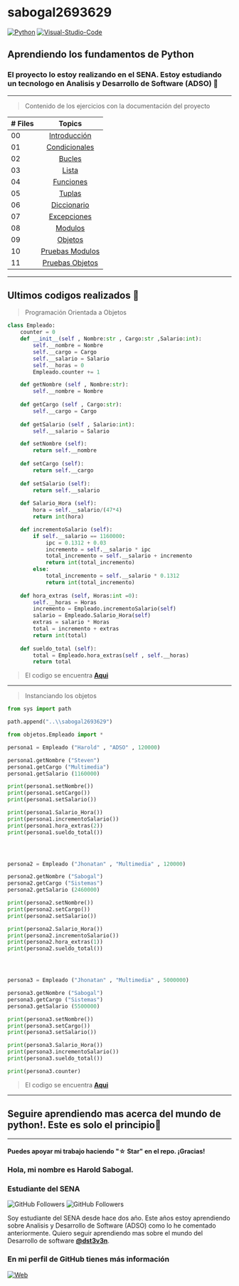 # sabogal2693629

[![Python](https://img.shields.io/badge/Python-1.11.3+-802DBF?style=for-the-badge&logo=python&logoColor=802DBF&labelColor=black)](https://www.python.org/)
[![Visual-Studio-Code](https://img.shields.io/badge/visual_studio_code-1.78+-802DBF?style=for-the-badge&logo=visual-studio-code&logoColor=802DBF&labelColor=black)](https://code.visualstudio.com/)

## Aprendiendo los fundamentos de Python

### El proyecto lo estoy realizando en el SENA. Estoy estudiando un tecnologo en Analisis y Desarrollo de Software (ADSO) :purple_heart: 

--------

>Contenido de los ejercicios con la documentación del proyecto


|# Files | Topics                                                    |
|------|:---------------------------------------------------------:|
| 00  |  [Introducción](./intro/intro1.py)||
| 01  |  [Condicionales](./condicionales)|
| 02  |  [Bucles](./bucles)
| 03  |  [Lista](./lista)|
| 04  |  [Funciones](./funciones)|
| 05  |  [Tuplas](./tuplas)|
| 06  |  [Diccionario](./diccionario)|
| 07  |  [Excepciones](./excepciones)|
| 08  |  [Modulos](./modulos)|
| 09  |  [Objetos](./objetos)|
| 10  |  [Pruebas Modulos](./pruebas/modulos)|
| 11  |  [Pruebas Objetos](./pruebas/objetos/)|

--------
## **Ultimos codigos realizados** :purple_heart:

>Programación Orientada a Objetos

```python
class Empleado:
    counter = 0
    def __init__(self , Nombre:str , Cargo:str ,Salario:int):
        self.__nombre = Nombre
        self.__cargo = Cargo
        self.__salario = Salario
        self.__horas = 0
        Empleado.counter += 1

    def getNombre (self , Nombre:str):
        self.__nombre = Nombre
        
    def getCargo (self , Cargo:str):
        self.__cargo = Cargo
    
    def getSalario (self , Salario:int):
        self.__salario = Salario

    def setNombre (self):
        return self.__nombre
    
    def setCargo (self):
        return self.__cargo
    
    def setSalario (self):
        return self.__salario
    
    def Salario_Hora (self):
        hora = self.__salario/(47*4)
        return int(hora)

    def incrementoSalario (self):
        if self.__salario == 1160000:
            ipc = 0.1312 + 0.03
            incremento = self.__salario * ipc
            total_incremento = self.__salario + incremento
            return int(total_incremento)
        else: 
            total_incremento = self.__salario * 0.1312
            return int(total_incremento)
        
    def hora_extras (self, Horas:int =0):
        self.__horas = Horas
        incremento = Empleado.incrementoSalario(self)
        salario = Empleado.Salario_Hora(self)
        extras = salario * Horas
        total = incremento + extras
        return int(total)
    
    def sueldo_total (self):
        total = Empleado.hora_extras(self , self.__horas)
        return total
```
>El codigo se encuentra **[Aqui](./objetos/Empleado.py)**

--------
>Instanciando los objetos



```python
from sys import path

path.append("..\\sabogal2693629")

from objetos.Empleado import *

persona1 = Empleado ("Harold" , "ADSO" , 120000)

persona1.getNombre ("Steven")
persona1.getCargo ("Multimedia")
persona1.getSalario (1160000)

print(persona1.setNombre())
print(persona1.setCargo())
print(persona1.setSalario())

print(persona1.Salario_Hora())
print(persona1.incrementoSalario())
print(persona1.hora_extras(2))
print(persona1.sueldo_total())




persona2 = Empleado ("Jhonatan" , "Multimedia" , 120000)

persona2.getNombre ("Sabogal")
persona2.getCargo ("Sistemas")
persona2.getSalario (2460000)

print(persona2.setNombre())
print(persona2.setCargo())
print(persona2.setSalario())

print(persona2.Salario_Hora())
print(persona2.incrementoSalario())
print(persona2.hora_extras(1))
print(persona2.sueldo_total())




persona3 = Empleado ("Jhonatan" , "Multimedia" , 5000000)

persona3.getNombre ("Sabogal")
persona3.getCargo ("Sistemas")
persona3.getSalario (5500000)

print(persona3.setNombre())
print(persona3.setCargo())
print(persona3.setSalario())

print(persona3.Salario_Hora())
print(persona3.incrementoSalario())
print(persona3.sueldo_total())

print(persona3.counter)
```
>El codigo se encuentra **[Aqui](./pruebas/objetos/EmpleadoAPP.py)**

------
## Seguire aprendiendo mas acerca del mundo de **python!**. Este es solo el principio:purple_heart:

--------
#### Puedes apoyar mi trabajo haciendo "☆ Star" en el repo. ¡Gracias!

 ### Hola, mi nombre es Harold Sabogal.
### Estudiante del SENA

![GitHub Followers](https://img.shields.io/github/followers/dst3v3n?style=social)
![GitHub Followers](https://img.shields.io/github/stars/dst3v3n?style=social)

Soy estudiante del SENA desde hace dos año. Este años estoy aprendiendo sobre Analisis y Desarrollo de Software (ADSO) como lo he comentado anteriormente. Quiero seguir aprendiendo mas sobre el mundo del Desarrollo de software **[@dst3v3n](https://github.com/dst3v3n)**.

### En mi perfil de GitHub tienes más información

[![Web](https://img.shields.io/badge/Guthub-dst3v3n-802DBF?style=for-the-badge&logo=github&logoColor=802DBF&labelColor=black)](https://github.com/dst3v3n)
